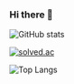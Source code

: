 ### Hi there 👋

![GitHub stats](https://github-readme-stats.vercel.app/api?username=TechnicaRebeLin&show_icons=true&theme=tokyonight)

[![solved.ac](http://mazassumnida.wtf/api/v2/generate_badge?boj=bak9234)](https://solved.ac/bak9234)

![Top Langs](https://github-readme-stats.vercel.app/api/top-langs/?username=TechnicaRebeLin&layout=compact&theme=tokyonight)

<!--
**TechnicaRebeLin/TechnicaRebeLin** is a ✨ _special_ ✨ repository because its `README.md` (this file) appears on your GitHub profile.

Here are some ideas to get you started:

- 🔭 I’m currently working on ...
- 🌱 I’m currently learning ...
- 👯 I’m looking to collaborate on ...
- 🤔 I’m looking for help with ...
- 💬 Ask me about ...
- 📫 How to reach me: ...
- 😄 Pronouns: ...
- ⚡ Fun fact: ...
-->

